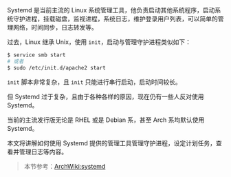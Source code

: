 Systemd 是当前主流的 Linux 系统管理工具，他负责启动其他系统程序，启动系统守护进程，挂载磁盘，监视进程，系统日志，维护登录用户列表，可以简单的管理网络，时间同步，日志转发等。

过去，Linux 继承 Unix，使用 `init`，启动与管理守护进程类似如下：

```sh
$ service smb start
# 或者
$ sudo /etc/init.d/apache2 start
```

`init` 脚本非常复杂，且 `init` 只能进行串行启动，启动时间较长。

但 Systemd 过于复杂，且由于各种各样的原因，现在仍有一些人反对使用 Systemd。

当前的主流发行版无论是 RHEL 或是 Debian 系，甚至 Arch 系均默认使用 Systemd。

本文将讲解如何使用 Systemd 提供的管理工具管理守护进程，设定计划任务，查看并管理日志等内容。

> 本节参考：[ArchWiki:systemd](https://wiki.archlinux.org/index.php/Systemd_(%E7%AE%80%E4%BD%93%E4%B8%AD%E6%96%87)) 